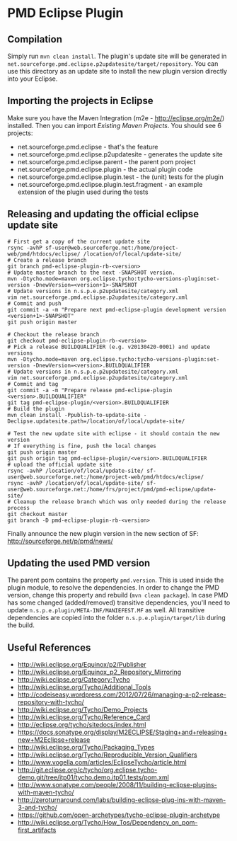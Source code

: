 PMD Eclipse Plugin
==================

Compilation
-----------
Simply run `mvn clean install`. The plugin's update site will be generated in
`net.sourceforge.pmd.eclipse.p2updatesite/target/repository`. You can use this directory as
an update site to install the new plugin version directly into your Eclipse.

Importing the projects in Eclipse
---------------------------------
Make sure you have the Maven Integration (m2e - http://eclipse.org/m2e/) installed. Then you can
import *Existing Maven Projects*.
You should see 6 projects:

* net.sourceforge.pmd.eclipse - that's the feature
* net.sourceforge.pmd.eclipse.p2updatesite - generates the update site
* net.sourceforge.pmd.eclipse.parent - the parent pom project
* net.sourceforge.pmd.eclipse.plugin - the actual plugin code
* net.sourceforge.pmd.eclipse.plugin.test - the (unit) tests for the plugin
* net.sourceforge.pmd.eclipse.plugin.test.fragment - an example extension of the plugin used during the tests


Releasing and updating the official eclipse update site
-------------------------------------------------------

    # First get a copy of the current update site
    rsync -avhP sf-user@web.sourceforge.net:/home/project-web/pmd/htdocs/eclipse/ /location/of/local/update-site/
    # Create a release branch
    git branch pmd-eclipse-plugin-rb-<version>
    # Update master branch to the next -SNAPSHOT version.
    mvn -Dtycho.mode=maven org.eclipse.tycho:tycho-versions-plugin:set-version -DnewVersion=<version+1>-SNAPSHOT
    # Update versions in n.s.p.e.p2updatesite/category.xml
    vim net.sourceforge.pmd.eclipse.p2updatesite/category.xml
    # Commit and push
    git commit -a -m "Prepare next pmd-eclipse-plugin development version <version+1>-SNAPSHOT"
    git push origin master
    
    # Checkout the release branch
    git checkout pmd-eclipse-plugin-rb-<version>
    # Pick a release BUILDQUALIFIER (e.g. v20130420-0001) and update versions
    mvn -Dtycho.mode=maven org.eclipse.tycho:tycho-versions-plugin:set-version -DnewVersion=<version>.BUILDQUALIFIER
    # Update versions in n.s.p.e.p2updatesite/category.xml
    vim net.sourceforge.pmd.eclipse.p2updatesite/category.xml
    # Commit and tag
    git commit -a -m "Prepare release pmd-eclipse-plugin <version>.BUILDQUALIFIER"
    git tag pmd-eclipse-plugin/<version>.BUILDQUALIFIER
    # Build the plugin
    mvn clean install -Ppublish-to-update-site -Declipse.updatesite.path=/location/of/local/update-site/

    # Test the new update site with eclipse - it should contain the new version
    # If everything is fine, push the local changes
    git push origin master
    git push origin tag pmd-eclipse-plugin/<version>.BUILDQUALIFIER
    # upload the official update site
    rsync -avhP /location/of/local/update-site/ sf-user@web.sourceforge.net:/home/project-web/pmd/htdocs/eclipse/
    rsync -avhP /location/of/local/update-site/ sf-user@web.sourceforge.net:/home/frs/project/pmd/pmd-eclipse/update-site/
    # Cleanup the release branch which was only needed during the release process
    git checkout master
    git branch -D pmd-eclipse-plugin-rb-<version>

Finally announce the new plugin version in the new section of SF: http://sourceforge.net/p/pmd/news/




Updating the used PMD version
-----------------------------
The parent pom contains the property `pmd.version`. This is used inside the plugin module, to resolve the dependencies.
In order to change the PMD version, change this property and rebuild (`mvn clean package`). In case PMD has some
changed (added/removed) transitive dependencies, you'll need to update `n.s.p.e.plugin/META-INF/MANIEFEST.MF` as well.
All transitive dependencies are copied into the folder `n.s.p.e.plugin/target/lib` during the build.


Useful References
-----------------
* http://wiki.eclipse.org/Equinox/p2/Publisher
* http://wiki.eclipse.org/Equinox_p2_Repository_Mirroring
* http://wiki.eclipse.org/Category:Tycho
* http://wiki.eclipse.org/Tycho/Additional_Tools
* http://codeiseasy.wordpress.com/2012/07/26/managing-a-p2-release-repository-with-tycho/
* http://wiki.eclipse.org/Tycho/Demo_Projects
* http://wiki.eclipse.org/Tycho/Reference_Card
* http://eclipse.org/tycho/sitedocs/index.html
* https://docs.sonatype.org/display/M2ECLIPSE/Staging+and+releasing+new+M2Eclipse+release
* http://wiki.eclipse.org/Tycho/Packaging_Types
* http://wiki.eclipse.org/Tycho/Reproducible_Version_Qualifiers
* http://www.vogella.com/articles/EclipseTycho/article.html
* http://git.eclipse.org/c/tycho/org.eclipse.tycho-demo.git/tree/itp01/tycho.demo.itp01.tests/pom.xml
* http://www.sonatype.com/people/2008/11/building-eclipse-plugins-with-maven-tycho/
* http://zeroturnaround.com/labs/building-eclipse-plug-ins-with-maven-3-and-tycho/
* https://github.com/open-archetypes/tycho-eclipse-plugin-archetype
* http://wiki.eclipse.org/Tycho/How_Tos/Dependency_on_pom-first_artifacts
